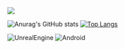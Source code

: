 <img src="https://capsule-render.vercel.app/api?type=wave&color=auto&height=300&section=header&text=HamTory06&fontSize=90&descAlignY=0" />


![Anurag's GitHub stats](https://github-readme-stats.vercel.app/api?username=HamTory06&theme=dark&show_icons=true)
[![Top Langs](https://github-readme-stats.vercel.app/api/top-langs/?username=HamTory06)](https://github.com/anuraghazra/github-readme-stats)

<img alt="UnrealEngine" src="https://img.shields.io/badge/Unreal-0E1128.svg?&style=for-the-badge&logo=Unreal Engine&logoColor=white"/>
<img alt="Android" src ="https://img.shields.io/badge/Android-3DDC84.svg?&style=for-the-badge&logo=Android&logoColor=white"/>


<!--
**HamTory06/HamTory06** is a ✨ _special_ ✨ repository because its `README.md` (this file) appears on your GitHub profile.

Here are some ideas to get you started:

- 🔭 I’m currently working on ...
- 🌱 I’m currently learning ...
- 👯 I’m looking to collaborate on ...
- 🤔 I’m looking for help with ...
- 💬 Ask me about ...
- 📫 How to reach me: ...
- 😄 Pronouns: ...
- ⚡ Fun fact: ...
-->
